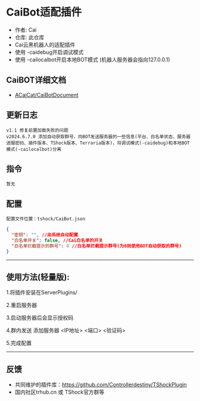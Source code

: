 # CaiBot适配插件

- 作者: Cai  
- 仓库: 此仓库
- Cai云黑机器人的适配插件
- 使用 \-caidebug开启调试模式
- 使用 \-cailocalbot开启本地BOT模式 (机器人服务器会指向127.0.0.1)
## CaiBOT详细文档

- [ACaiCat/CaiBotDocument](https://github.com/ACaiCat/CaiBotDocument)
## 更新日志

```
v1.1 修复前置加载失败的问题
v2024.6.7.0 添加自动获取群号，向BOT发送服务器的一些信息(平台、白名单状态、服务器进服密码、插件版本、TShock版本、Terraria版本)，将调试模式(-caidebug)和本地BOT模式(-cailocalbot)分离
```

## 指令

```
暂无  
```

## 配置
	配置文件位置：tshock/CaiBot.json
```json
{
  "密钥": "", //由系统自动配置
  "白名单开关": false, //Cai白名单的开关
  "白名单拦截提示的群号": 0 //白名单拦截提示群号(为0则使用BOT自动获取的群号)
}
```

----------
## 使用方法(轻量版):

1.将插件安装在ServerPlugins/   

2.重启服务器  

3.启动服务器后会显示授权码  

4.群内发送 添加服务器 <IP地址> <端口> <验证码>  

5.完成配置

----------

## 反馈
- 共同维护的插件库：https://github.com/Controllerdestiny/TShockPlugin
- 国内社区trhub.cn 或 TShock官方群等

